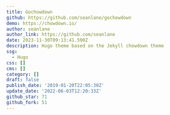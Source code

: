```yaml
---
title: Gochowdown
github: https://github.com/seanlane/gochowdown
demo: https://chowdown.io/
author: seanlane
author_link: https://github.com/seanlane
date: 2023-11-30T09:13:41.590Z
description: Hugo theme based on the Jekyll chowdown theme
ssg:
  - Hugo
css: []
cms: []
category: []
draft: false
publish_date: '2019-01-20T22:05:30Z'
update_date: '2022-06-03T12:20:33Z'
github_star: 71
github_fork: 51
---
```


